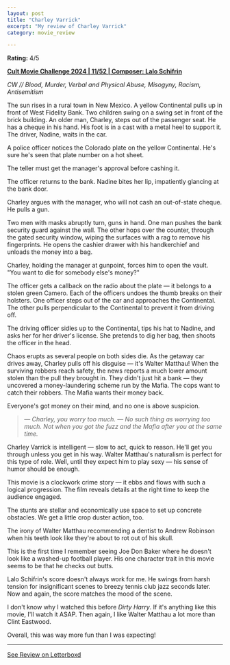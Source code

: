 ```yaml
---
layout: post
title: "Charley Varrick"
excerpt: "My review of Charley Varrick"
category: movie_review

---
```


**Rating:** 4/5

<b><a href="https://boxd.it/rIGbC/detail">Cult Movie Challenge 2024 | 11/52 | Composer: Lalo Schifrin</a></b>

<i>CW // Blood, Murder, Verbal and Physical Abuse, Misogyny, Racism, Antisemitism</i>

The sun rises in a rural town in New Mexico. A yellow Continental pulls up in front of West Fidelity Bank. Two children swing on a swing set in front of the brick building. An older man, Charley, steps out of the passenger seat. He has a cheque in his hand. His foot is in a cast with a metal heel to support it. The driver, Nadine, waits in the car.

A police officer notices the Colorado plate on the yellow Continental. He's sure he's seen that plate number on a hot sheet. 

The teller must get the manager's approval before cashing it.

The officer returns to the bank. Nadine bites her lip, impatiently glancing at the bank door.

Charley argues with the manager, who will not cash an out-of-state cheque. He pulls a gun.

Two men with masks abruptly turn, guns in hand. One man pushes the bank security guard against the wall. The other hops over the counter, through the gated security window, wiping the surfaces with a rag to remove his fingerprints. He opens the cashier drawer with his handkerchief and unloads the money into a bag.

Charley, holding the manager at gunpoint, forces him to open the vault. "You want to die for somebody else's money?"

The officer gets a callback on the radio about the plate — it belongs to a stolen green Camero. Each of the officers undoes the thumb breaks on their holsters. One officer steps out of the car and approaches the Continental. The other pulls perpendicular to the Continental to prevent it from driving off.

The driving officer sidles up to the Continental, tips his hat to Nadine, and asks her for her driver's license. She pretends to dig her bag, then shoots the officer in the head.

Chaos erupts as several people on both sides die. As the getaway car drives away, Charley pulls off his disguise — it's Walter Matthau! When the surviving robbers reach safety, the news reports a much lower amount stolen than the pull they brought in. They didn't just hit a bank — they uncovered a money-laundering scheme run by the Mafia. The cops want to catch their robbers. The Mafia wants their money back.

Everyone's got money on their mind, and no one is above suspicion.

<blockquote><i>— Charley, you worry too much.
— No such thing as worrying too much. Not when you got the fuzz and the Mafia after you at the same time.</i></blockquote>

Charley Varrick is intelligent — slow to act, quick to reason. He'll get you through unless you get in his way. Walter Matthau's naturalism is perfect for this type of role. Well, until they expect him to play sexy — his sense of humor should be enough.

This movie is a clockwork crime story — it ebbs and flows with such a logical progression. The film reveals details at the right time to keep the audience engaged. 

The stunts are stellar and economically use space to set up concrete obstacles. We get a little crop duster action, too.

The irony of Walter Matthau recommending a dentist to Andrew Robinson when his teeth look like they're about to rot out of his skull.

This is the first time I remember seeing Joe Don Baker where he doesn't look like a washed-up football player. His one character trait in this movie seems to be that he checks out butts.

Lalo Schifrin's score doesn't always work for me. He swings from harsh tension for insignificant scenes to breezy tennis club jazz seconds later. Now and again, the score matches the mood of the scene.

I don't know why I watched this before <i>Dirty Harry</i>. If it's anything like this movie, I'll watch it ASAP. Then again, I like Walter Matthau a lot more than Clint Eastwood.

Overall, this was way more fun than I was expecting!

<hr>

[See Review on Letterboxd](https://boxd.it/62P2Qh)
